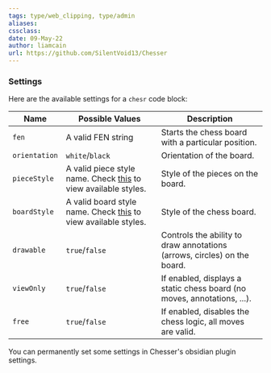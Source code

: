 ```yaml
---
tags: type/web_clipping, type/admin 
aliases:
cssclass: 
date: 09-May-22
author: liamcain
url: https://github.com/SilentVoid13/Chesser
---
```


### Settings
Here are the available settings for a `chesr` code block:

| Name | Possible Values | Description |
| --- | --- | --- |
| `fen` | A valid FEN string | Starts the chess board with a particular position. |
| `orientation` | `white`/`black` | Orientation of the board. |
| `pieceStyle` | A valid piece style name.  Check [this](https://github.com/SilentVoid13/Chesser/tree/master/assets/piece-css) to view available styles. | Style of the pieces on the board. |
| `boardStyle` | A valid board style name.  Check [this](https://github.com/SilentVoid13/Chesser/tree/master/assets/board-css) to view available styles. | Style of the chess board. |
| `drawable` | `true`/`false` | Controls the ability to draw annotations (arrows, circles) on the board. |
| `viewOnly` | `true`/`false` | If enabled, displays a static chess board (no moves, annotations, ...). |
| `free` | `true`/`false` | If enabled, disables the chess logic, all moves are valid. |

You can permanently set some settings in Chesser's obsidian plugin settings.
